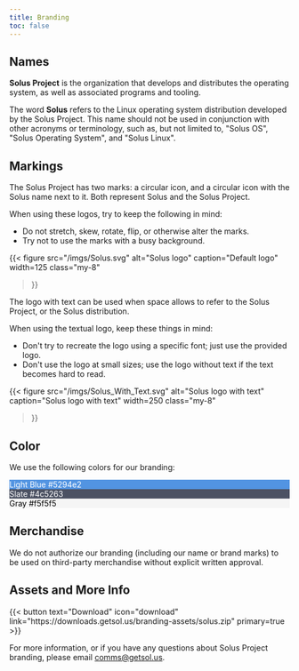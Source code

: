 ```yaml
---
title: Branding
toc: false
---
```


## Names

**Solus Project** is the organization that develops and distributes the operating system, as well as associated programs and tooling.

The word **Solus** refers to the Linux operating system distribution developed by the Solus Project. This name should not be used in conjunction with other acronyms or terminology, such as, but not limited to, "Solus OS", "Solus Operating System", and "Solus Linux".

## Markings

The Solus Project has two marks: a circular icon, and a circular icon with the Solus name next to it. Both represent Solus and the Solus Project.

When using these logos, try to keep the following in mind:

- Do not stretch, skew, rotate, flip, or otherwise alter the marks.
- Try not to use the marks with a busy background.

{{< figure
  src="/imgs/Solus.svg"
  alt="Solus logo"
  caption="Default logo"
  width=125
  class="my-8"
>}}

The logo with text can be used when space allows to refer to the Solus Project, or the Solus distribution.

When using the textual logo, keep these things in mind:

- Don't try to recreate the logo using a specific font; just use the provided logo.
- Don't use the logo at small sizes; use the logo without text if the text becomes hard to read.

{{< figure
  src="/imgs/Solus_With_Text.svg"
  alt="Solus logo with text"
  caption="Solus logo with text"
  width=250
  class="my-8"
>}}

## Color

We use the following colors for our branding:

<div class="grid grid-cols-1 md:grid-cols-3 not-prose gap-8 mt-8 mb-12">
  <div class="flex flex-col gap-2 p-4 not-prose text-center rounded" style="background: #5294e2; color: #ffffff;">
    <span class="text-2xl">Light Blue</span>
    <span class="text-sm">#5294e2</span>
  </div>

  <div class="flex flex-col gap-2 p-4 not-prose text-center rounded" style="background: #4c5263; color: #ffffff;">
    <span class="text-2xl">Slate</span>
    <span class="text-sm">#4c5263</span>
  </div>

  <div class="flex flex-col gap-2 p-4 not-prose text-center rounded" style="background: #f5f5f5; color: #000000;">
    <span class="text-2xl">Gray</span>
    <span class="text-sm">#f5f5f5</span>
  </div>
</div>

## Merchandise

We do not authorize our branding (including our name or brand marks) to be used on third-party merchandise without explicit written approval.

## Assets and More Info

<div class="grid grid-cols-1 not-prose mx-auto my-24 w-1/2">
  {{< button
    text="Download"
    icon="download"
    link="https://downloads.getsol.us/branding-assets/solus.zip"
    primary=true
  >}}
</div>

For more information, or if you have any questions about Solus Project branding, please email [comms@getsol.us](comms@getsol.us).
